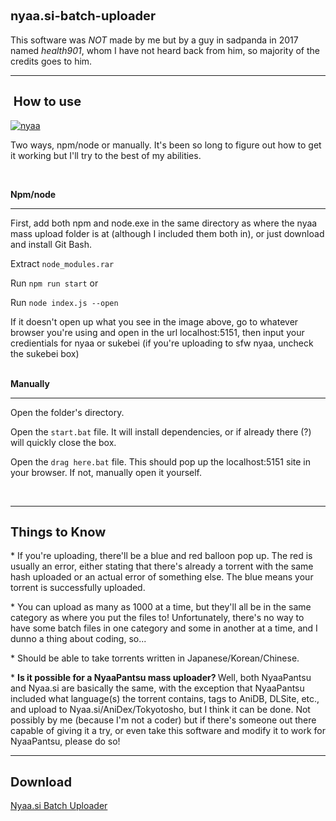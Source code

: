 <h2 id="mcetoc_1e96777jj0">
	<span style="font-size: 20px;"><strong>nyaa.si-batch-uploader</strong></span><br />

</h2>

<p>
	<span style="font-size: 14px;">This software was <em>NOT</em> made by me but by a guy in sadpanda in 2017 named <em>health901</em>, whom I have not heard back from him, so majority of the credits goes to him.</span>
</p>

<hr />
<h2>
	<strong><span style="font-size: 20px;">&nbsp;How to use</span></strong>
</h2>

<p>
	<a href="https://ibb.co/c3sd3RX"><img alt="nyaa" border="0" src="https://i.ibb.co/dMHyMXJ/nyaa.png" /></a>
</p>

<p>
	<span style="font-size: 14px;">Two ways, npm/node or manually. It&#39;s been so long to figure out how to get it working but I&#39;ll try to the best of my abilities.</span>
</p>

<p>
	&nbsp;
</p>

<p>
	<strong><span style="font-size: 14px;">Npm/node</span></strong>
</p>

<hr />
<p>
	First, add both npm and node.exe in the same directory as where the nyaa mass upload folder is at (although I included them both in), or just download and install Git Bash.
</p>

<p>
	Extract <code>node_modules.rar</code>
</p>

<p>
	Run <code>npm run start</code> or
</p>

<p>
	Run&nbsp;<code>node index.js --open</code>
</p>

<p>
	If it doesn&#39;t open up what you see in the image above, go to whatever browser you&#39;re using and open in the url localhost:5151, then input your credientials for nyaa or sukebei (if you&#39;re uploading to sfw nyaa, uncheck the sukebei box)<br />
	&nbsp;
</p>

<p>
	<strong><span style="font-size: 14px;">Manually</span></strong>
</p>

<hr />
<p>
	Open the folder&#39;s directory.
</p>

<p>
	Open the <code>start.bat</code> file. It will install dependencies, or if already there (?) will quickly close the box.
</p>

<p>
	Open the <code>drag here.bat</code> file. This should pop up the localhost:5151 site in your browser. If not, manually open it yourself.
</p>

<p>
	&nbsp;
</p>

<hr />
<h2>
	<strong><span style="font-size:20px;">Things to Know</span></strong>
</h2>

<p>
	* If you&#39;re uploading, there&#39;ll be a blue and red balloon pop up. The red is usually an error, either stating that there&#39;s already a torrent with the same hash uploaded or an actual error of something else. The blue means your torrent is successfully uploaded.
</p>

<p>
	* You can upload as many as 1000 at a time, but they&#39;ll all be in the same category as where you put the files to! Unfortunately, there&#39;s no way to have some batch files in one category and some in another at a time, and I dunno a thing about coding, so...
</p>

<p>
	* Should be able to take torrents written in Japanese/Korean/Chinese.
</p>

<p>
	* <strong>Is it possible for a NyaaPantsu mass uploader? </strong>Well, both NyaaPantsu and Nyaa.si are basically the same, with the exception that NyaaPantsu included what language(s) the torrent contains, tags to AniDB, DLSite, etc., and upload to Nyaa.si/AniDex/Tokyotosho, but I think it can be done. Not possibly by me (because I&#39;m not a coder) but if there&#39;s someone out there capable of giving it a try, or even take this software and modify it to work for NyaaPantsu, please do so!
</p>
<hr />
<h2>
	<strong><span style="font-size:20px;">Download</span></strong>
</h2>
	
<p>
	<a href="https://1drv.ms/u/s!ApfLKE3kTsOgggtIXz8Dy5MLAW-C">Nyaa.si Batch Uploader</a>
</p>	
